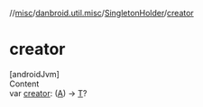 //[misc](../../index.md)/[danbroid.util.misc](../index.md)/[SingletonHolder](index.md)/[creator](creator.md)



# creator  
[androidJvm]  
Content  
var [creator](creator.md): ([A](index.md)) -> [T](index.md)?  



